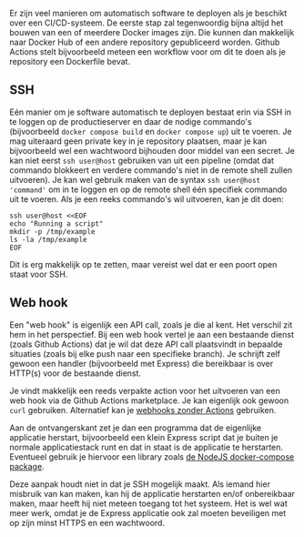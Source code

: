 Er zijn veel manieren om automatisch software te deployen als je beschikt over een CI/CD-systeem. De eerste stap zal tegenwoordig bijna altijd het bouwen van een of meerdere Docker images zijn. Die kunnen dan makkelijk naar Docker Hub of een andere repository gepubliceerd worden. Github Actions stelt bijvoorbeeld meteen een workflow voor om dit te doen als je repository een Dockerfile bevat.

## SSH
Eén manier om je software automatisch te deployen bestaat erin via SSH in te loggen op de productieserver en daar de nodige commando's (bijvoorbeeld `docker compose build` en `docker compose up`) uit te voeren. Je mag uiteraard geen private key in je repository plaatsen, maar je kan bijvoorbeeld wel een wachtwoord bijhouden door middel van een secret. Je kan niet eerst `ssh user@host` gebruiken van uit een pipeline (omdat dat commando blokkeert en verdere commando's niet in de remote shell zullen uitvoeren). Je kan wel gebruik maken van de syntax `ssh user@host 'command'` om in te loggen en op de remote shell één specifiek commando uit te voeren. Als je een reeks commando's wil uitvoeren, kan je dit doen:

```
ssh user@host <<EOF
echo "Running a script"
mkdir -p /tmp/example
ls -la /tmp/example
EOF
```

Dit is erg makkelijk op te zetten, maar vereist wel dat er een poort open staat voor SSH.

## Web hook
Een "web hook" is eigenlijk een API call, zoals je die al kent. Het verschil zit hem in het perspectief. Bij een web hook vertel je aan een bestaande dienst (zoals Github Actions) dat je wil dat deze API call plaatsvindt in bepaalde situaties (zoals bij elke push naar een specifieke branch). Je schrijft zelf gewoon een handler (bijvoorbeeld met Express) die bereikbaar is over HTTP(s) voor de bestaande dienst.

Je vindt makkelijk een reeds verpakte action voor het uitvoeren van een web hook via de Github Actions marketplace. Je kan eigenlijk ook gewoon `curl` gebruiken. Alternatief kan je [webhooks zonder Actions](https://docs.github.com/en/webhooks/using-webhooks/creating-webhooks) gebruiken.

Aan de ontvangerskant zet je dan een programma dat de eigenlijke applicatie herstart, bijvoorbeeld een klein Express script dat je buiten je normale applicatiestack runt en dat in staat is de applicatie te herstarten. Eventueel gebruik je hiervoor een library zoals [de NodeJS docker-compose package](https://www.npmjs.com/package/docker-compose).

Deze aanpak houdt niet in dat je SSH mogelijk maakt. Als iemand hier misbruik van kan maken, kan hij de applicatie herstarten en/of onbereikbaar maken, maar heeft hij niet meteen toegang tot het systeem. Het is wel wat meer werk, omdat je de Express applicatie ook zal moeten beveiligen met op zijn minst HTTPS en een wachtwoord.
